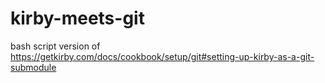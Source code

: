 # kirby-meets-git
bash script version of https://getkirby.com/docs/cookbook/setup/git#setting-up-kirby-as-a-git-submodule 
